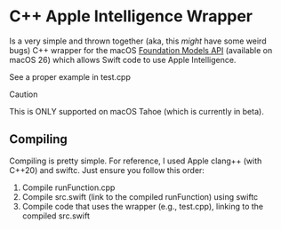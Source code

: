 # C++ Apple Intelligence Wrapper
Is a very simple and thrown together (aka, this *might* have some weird bugs) C++ wrapper for the macOS [Foundation Models API](https://developer.apple.com/documentation/foundationmodels) (available on macOS 26) which allows Swift code to use Apple Intelligence. 

See a proper example in test.cpp

> [!CAUTION]
> This is ONLY supported on macOS Tahoe (which is currently in beta).

## Compiling
Compiling is pretty simple. For reference, I used Apple clang++ (with C++20) and swiftc.
Just ensure you follow this order:
  1. Compile runFunction.cpp
  2. Compile src.swift (link to the compiled runFunction) using swiftc
  3. Compile code that uses the wrapper (e.g., test.cpp), linking to the compiled src.swift
